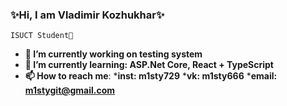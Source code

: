 ### ✨Hi, I am Vladimir Kozhukhar✨

~~~
ISUCT Student🤔
~~~


- **🔭 I’m currently working on testing system**
- **🌱 I’m currently learning: ASP.Net Core, React + TypeScript**
- **📫 How to reach me**:
              ***inst: m1sty729**
              ***vk: m1sty666**
              ***email: m1stygit@gmail.com**

<!--
**SunM1sty/SunM1sty** is a ✨ _special_ ✨ repository because its `README.md` (this file) appears on your GitHub profile.

Here are some ideas to get you started:

- 🔭 I’m currently working on ...
- 🌱 I’m currently learning ...
- 👯 I’m looking to collaborate on ...
- 🤔 I’m looking for help with ...
- 💬 Ask me about ...
- 📫 How to reach me: ...
- 😄 Pronouns: ...
- ⚡ Fun fact: ...
-->
